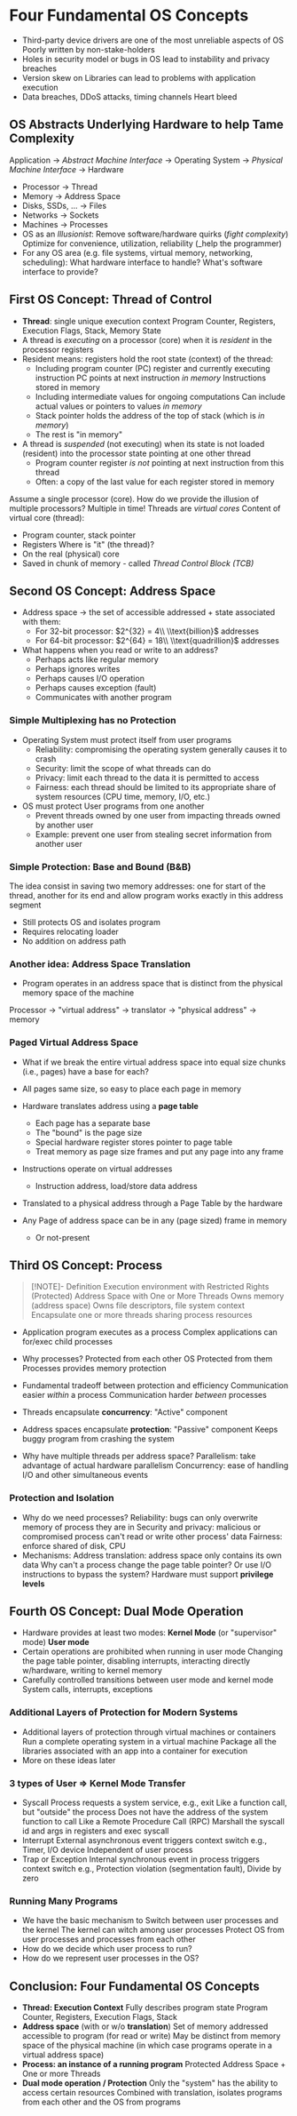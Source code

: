 # Four Fundamental OS Concepts

- Third-party device drivers are one of the most unreliable aspects of OS
  Poorly written by non-stake-holders
- Holes in security model or bugs in OS lead to instability and privacy breaches
- Version skew on Libraries can lead to problems with application execution
- Data breaches, DDoS attacks, timing channels
  Heart bleed

## OS Abstracts Underlying Hardware to help Tame Complexity

Application → *Abstract Machine Interface* → Operating System → *Physical
Machine Interface* → Hardware

- Processor → Thread
- Memory → Address Space
- Disks, SSDs, ... → Files
- Networks → Sockets
- Machines → Processes
- OS as an *Illusionist*:
  Remove software/hardware quirks (*fight complexity*)
  Optimize for convenience, utilization, reliability (\_help the programmer)
- For any OS area (e.g. file systems, virtual memory, networking, scheduling):
  What hardware interface to handle?
  What's software interface to provide?

## First OS Concept: Thread of Control

- **Thread**: single unique execution context
  Program Counter, Registers, Execution Flags, Stack, Memory State
- A thread is *executing* on a processor (core) when it is *resident* in the
  processor registers
- Resident means: registers hold the root state (context) of the thread:
  - Including program counter (PC) register and currently executing instruction
    PC points at next instruction *in memory*
    Instructions stored in memory
  - Including intermediate values for ongoing computations
    Can include actual values or pointers to values *in memory*
  - Stack pointer holds the address of the top of stack (which is *in memory*)
  - The rest is "in memory"
- A thread is *suspended* (not executing) when its state is not loaded (resident)
  into the processor state pointing at one other thread
  - Program counter register *is not* pointing at next instruction from this
    thread
  - Often: a copy of the last value for each register stored in memory

Assume a single processor (core). How do we provide the illusion of multiple
processors?
Multiple in time!
Threads are *virtual cores*
Content of virtual core (thread):

- Program counter, stack pointer
- Registers
  Where is "it" (the thread)?
- On the real (physical) core
- Saved in chunk of memory - called *Thread Control Block (TCB)*

## Second OS Concept: Address Space

- Address space → the set of accessible addressed + state associated with them:
  - For 32-bit processor: $2^{32} = 4\\ \\text{billion}$ addresses
  - For 64-bit processor: $2^{64} = 18\\ \\text{quadrillion}$ addresses
- What happens when you read or write to an address?
  - Perhaps acts like regular memory
  - Perhaps ignores writes
  - Perhaps causes I/O operation
  - Perhaps causes exception (fault)
  - Communicates with another program

### Simple Multiplexing has no Protection

- Operating System must protect itself from user programs
  - Reliability: compromising the operating system generally causes it to crash
  - Security: limit the scope of what threads can do
  - Privacy: limit each thread to the data it is permitted to access
  - Fairness: each thread should be limited to its appropriate share of system
    resources (CPU time, memory, I/O, etc.)
- OS must protect User programs from one another
  - Prevent threads owned by one user from impacting threads owned by another
    user
  - Example: prevent one user from stealing secret information from another user

### Simple Protection: Base and Bound (B&B)

The idea consist in saving two memory addresses: one for start of the thread,
another for its end and allow program works exactly in this address segment

- Still protects OS and isolates program
- Requires relocating loader
- No addition on address path

### Another idea: Address Space Translation

- Program operates in an address space that is distinct from the physical memory
  space of the machine

Processor → "virtual address" → translator → "physical address" → memory

### Paged Virtual Address Space

- What if we break the entire virtual address space into equal size chunks
  (i.e., pages) have a base for each?

- All pages same size, so easy to place each page in memory

- Hardware translates address using a **page table**

  - Each page has a separate base
  - The "bound" is the page size
  - Special hardware register stores pointer to page table
  - Treat memory as page size frames and put any page into any frame

- Instructions operate on virtual addresses

  - Instruction address, load/store data address

- Translated to a physical address through a Page Table by the hardware

- Any Page of address space can be in any (page sized) frame in memory

  - Or not-present

## Third OS Concept: Process

> \[!NOTE\]- Definition
> Execution environment with Restricted Rights
> (Protected) Address Space with One or More Threads
> Owns memory (address space)
> Owns file descriptors, file system context
> Encapsulate one or more threads sharing process resources

- Application program executes as a process
  Complex applications can for/exec child processes

- Why processes?
  Protected from each other
  OS Protected from them
  Processes provides memory protection

- Fundamental tradeoff between protection and efficiency
  Communication easier *within* a process
  Communication harder *between* processes

- Threads encapsulate **concurrency**:
  "Active" component

- Address spaces encapsulate **protection**:
  "Passive" component
  Keeps buggy program from crashing the system

- Why have multiple threads per address space?
  Parallelism: take advantage of actual hardware parallelism
  Concurrency: ease of handling I/O and other simultaneous events

### Protection and Isolation

- Why do we need processes?
  Reliability: bugs can only overwrite memory of process they are in
  Security and privacy: malicious or compromised process can't read or write
  other process' data
  Fairness: enforce shared of disk, CPU
- Mechanisms:
  Address translation: address space only contains its own data
  Why can't a process change the page table pointer?
  Or use I/O instructions to bypass the system?
  Hardware must support **privilege levels**

## Fourth OS Concept: Dual Mode Operation

- Hardware provides at least two modes:
  **Kernel Mode** (or "supervisor" mode)
  **User mode**
- Certain operations are prohibited when running in user mode
  Changing the page table pointer, disabling interrupts, interacting directly
  w/hardware, writing to kernel memory
- Carefully controlled transitions between user mode and kernel mode
  System calls, interrupts, exceptions

### Additional Layers of Protection for Modern Systems

- Additional layers of protection through virtual machines or containers
  Run a complete operating system in a virtual machine
  Package all the libraries associated with an app into a container for
  execution
- More on these ideas later

### 3 types of User ⇒ Kernel Mode Transfer

- Syscall
  Process requests a system service, e.g., exit
  Like a function call, but "outside" the process
  Does not have the address of the system function to call
  Like a Remote Procedure Call (RPC)
  Marshall the syscall id and args in registers and exec syscall
- Interrupt
  External asynchronous event triggers context switch
  e.g., Timer, I/O device
  Independent of user process
- Trap or Exception
  Internal synchronous event in process triggers context switch
  e.g., Protection violation (segmentation fault), Divide by zero

### Running Many Programs

- We have the basic mechanism to
  Switch between user processes and the kernel
  The kernel can witch among user processes
  Protect OS from user processes and processes from each other
- How do we decide which user process to run?
- How do we represent user processes in the OS?

## Conclusion: Four Fundamental OS Concepts

- **Thread: Execution Context**
  Fully describes program state
  Program Counter, Registers, Execution Flags, Stack
- **Address space** (with or w/o **translation**)
  Set of memory addressed accessible to program (for read or write)
  May be distinct from memory space of the physical machine (in which case
  programs operate in a virtual address space)
- **Process: an instance of a running program**
  Protected Address Space + One or more Threads
- **Dual mode operation / Protection**
  Only the "system" has the ability to access certain resources
  Combined with translation, isolates programs from each other and the OS from programs
